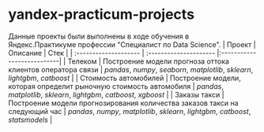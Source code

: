 # yandex-practicum-projects
Данные проекты были выполнены в ходе обучения в Яндекс.Практикуме профессии "Специалист по Data Science".
| Проект |Описание | Стек |
| :-------------------- | :--------------------- |:---------------------------|
| Телеком | Построение модели прогноза оттока клиентов оператора связи | _pandas_, _numpy_, _seaborn_, _matplotlib_, _sklearn_, _lightgbm_, _catboost_ |
| Стоимость автомобилей | Построение модели, которая определит рыночную стоимость автомобиля |  _pandas_, _matplotlib_, _sklearn_, _lightgbm_, _catboost_, _xgboost_ |
| Заказы такси | Построение модели прогнозирования количества заказов такси на следующий час | _pandas_, _numpy_, _matplotlib_, _sklearn_, _lightgbm_, _catboost_, _statsmodels_ |
